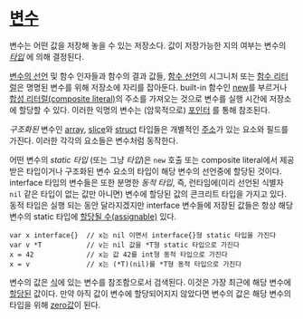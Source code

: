 # [변수](#variables)

변수는 어떤 값을 저장해 놓을 수 있는 저장소다. 값이 저장가능한 지의 여부는 변수의 *[타입](/Types/)* 에 의해 결정된다.

[변수의 선언](/Declarations%20and%20scope/variable_declarations.html) 및 함수 인자들과 함수의 결과 값들, [함수 선언](/Declarations%20and%20scope/function_declarations.html)의 시그니처 또는 [함수 리터럴](/Expressions/function_literals.html)은 명명된 변수를 위해 저장소에 자리를 잡아둔다. built-in 함수인 [new](/Built-in%20functions/allocation.html)를 부르거나 [합성 리터럴(composite literal)](/Expressions/composite_literals.html)의 주소를 가져오는 것으로 변수를 실행 시간에 저장소에 할당할 수 있다. 이러한 익명의 변수는 (암묵적으로) [포인터](/Expressions/address_operators.html) 를 통해 참조된다.

*구조화된* 변수인 [array](/Types/array_types.html), [slice](/Types/slice_types.html)와 [struct](/Types/struct_types.html) 타입들은 개별적인 [주소](/Expressions/address_operators.html)가 있는 요소와 필드를 가진다. 이러한 각각의 요소들은 변수처럼 동작한다.

어떤 변수의 *static 타입* (또는 그냥 *타입*)은 `new` 호출 또는 composite literal에서 제공받은 타입이거나 구조화된 변수 요소의 타입이 해당 변수의 선언중에 할당된 것이다. interface 타입의 변수들은 또한 분명한 *동적 타입*, 즉, 런타임에(미리 선언된 식별자 `nil` 같은 타입이 없는 값만 아니면) 변수에 할당된 값의 콘크리트 타입을 가지고 있다. 동적 타입은 실행 되는 동안 달라지겠지만 interface 변수들에 저장된 값들은 항상 해당 변수의 static 타입에 [할당될 수(assignable)](/Properties%20of%20types%20and%20values/assignability.html) 있다.

```
var x interface{}  // x는 nil 이면서 interface{}형 static 타입을 가진다
var v *T           // v는 nil 값을 *T형 static 타입으로 가진다
x = 42             // x는 값 42를 int형 동적 타입으로 가진다
x = v              // x는 (*T)(nil)를 *T형 동적 타입으로 가진다
```

변수의 값은 [식](/Expressions/)에 있는 변수를 참조함으로서 검색된다. 이것은 가장 최근에 해당 변수에 [할당된](/Statements/assignments.html) 값이다. 만약 아직 값이 변수에 할당되어지지 않았다면 변수의 값은 해당 변수의 타입을 위해 [zero값](/Program%20initialization%20and%20execution/the_zero_value.html)이 된다.